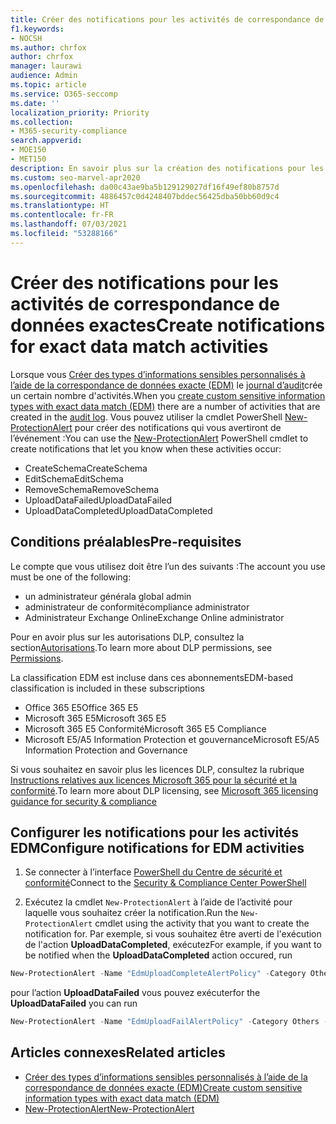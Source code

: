 ```yaml
---
title: Créer des notifications pour les activités de correspondance de données exactes
f1.keywords:
- NOCSH
ms.author: chrfox
author: chrfox
manager: laurawi
audience: Admin
ms.topic: article
ms.service: O365-seccomp
ms.date: ''
localization_priority: Priority
ms.collection:
- M365-security-compliance
search.appverid:
- MOE150
- MET150
description: En savoir plus sur la création des notifications pour les activités de correspondance de données exactes.
ms.custom: seo-marvel-apr2020
ms.openlocfilehash: da00c43ae9ba5b129129027df16f49ef80b8757d
ms.sourcegitcommit: 4886457c0d4248407bddec56425dba50bb60d9c4
ms.translationtype: HT
ms.contentlocale: fr-FR
ms.lasthandoff: 07/03/2021
ms.locfileid: "53288166"
---
```

# <a name="create-notifications-for-exact-data-match-activities"></a><span data-ttu-id="84ef7-103">Créer des notifications pour les activités de correspondance de données exactes</span><span class="sxs-lookup"><span data-stu-id="84ef7-103">Create notifications for exact data match activities</span></span>

<span data-ttu-id="84ef7-104">Lorsque vous [Créer des types d’informations sensibles personnalisés à l’aide de la correspondance de données exacte (EDM)](create-custom-sensitive-information-types-with-exact-data-match-based-classification.md) le [journal d’audit](search-the-audit-log-in-security-and-compliance.md#requirements-to-search-the-audit-log)crée un certain nombre d'activités.</span><span class="sxs-lookup"><span data-stu-id="84ef7-104">When you [create custom sensitive information types with exact data match (EDM)](create-custom-sensitive-information-types-with-exact-data-match-based-classification.md) there are a number of activities that are created in the [audit log](search-the-audit-log-in-security-and-compliance.md#requirements-to-search-the-audit-log).</span></span> <span data-ttu-id="84ef7-105">Vous pouvez utiliser la cmdlet PowerShell [New-ProtectionAlert](/powershell/module/exchange/new-protectionalert) pour créer des notifications qui vous avertiront de l’événement :</span><span class="sxs-lookup"><span data-stu-id="84ef7-105">You can use the [New-ProtectionAlert](/powershell/module/exchange/new-protectionalert) PowerShell cmdlet to create notifications that let you know when these activities occur:</span></span>

- <span data-ttu-id="84ef7-106">CreateSchema</span><span class="sxs-lookup"><span data-stu-id="84ef7-106">CreateSchema</span></span>
- <span data-ttu-id="84ef7-107">EditSchema</span><span class="sxs-lookup"><span data-stu-id="84ef7-107">EditSchema</span></span>
- <span data-ttu-id="84ef7-108">RemoveSchema</span><span class="sxs-lookup"><span data-stu-id="84ef7-108">RemoveSchema</span></span>
- <span data-ttu-id="84ef7-109">UploadDataFailed</span><span class="sxs-lookup"><span data-stu-id="84ef7-109">UploadDataFailed</span></span>
- <span data-ttu-id="84ef7-110">UploadDataCompleted</span><span class="sxs-lookup"><span data-stu-id="84ef7-110">UploadDataCompleted</span></span>

## <a name="pre-requisites"></a><span data-ttu-id="84ef7-111">Conditions préalables</span><span class="sxs-lookup"><span data-stu-id="84ef7-111">Pre-requisites</span></span>

<span data-ttu-id="84ef7-112">Le compte que vous utilisez doit être l’un des suivants :</span><span class="sxs-lookup"><span data-stu-id="84ef7-112">The account you use must be one of the following:</span></span>

- <span data-ttu-id="84ef7-113">un administrateur général</span><span class="sxs-lookup"><span data-stu-id="84ef7-113">a global admin</span></span>
- <span data-ttu-id="84ef7-114">administrateur de conformité</span><span class="sxs-lookup"><span data-stu-id="84ef7-114">compliance administrator</span></span>
- <span data-ttu-id="84ef7-115">Administrateur Exchange Online</span><span class="sxs-lookup"><span data-stu-id="84ef7-115">Exchange Online administrator</span></span>

<span data-ttu-id="84ef7-116">Pour en avoir plus sur les autorisations DLP, consultez la section[Autorisations](data-loss-prevention-policies.md#permissions).</span><span class="sxs-lookup"><span data-stu-id="84ef7-116">To learn more about DLP permissions, see [Permissions](data-loss-prevention-policies.md#permissions).</span></span>

<span data-ttu-id="84ef7-117">La classification EDM est incluse dans ces abonnements</span><span class="sxs-lookup"><span data-stu-id="84ef7-117">EDM-based classification is included in these subscriptions</span></span>

- <span data-ttu-id="84ef7-118">Office 365 E5</span><span class="sxs-lookup"><span data-stu-id="84ef7-118">Office 365 E5</span></span>
- <span data-ttu-id="84ef7-119">Microsoft 365 E5</span><span class="sxs-lookup"><span data-stu-id="84ef7-119">Microsoft 365 E5</span></span>
- <span data-ttu-id="84ef7-120">Microsoft 365 E5 Conformité</span><span class="sxs-lookup"><span data-stu-id="84ef7-120">Microsoft 365 E5 Compliance</span></span>
- <span data-ttu-id="84ef7-121">Microsoft E5/A5 Information Protection et gouvernance</span><span class="sxs-lookup"><span data-stu-id="84ef7-121">Microsoft E5/A5 Information Protection and Governance</span></span>

<span data-ttu-id="84ef7-122">Si vous souhaitez en savoir plus les licences DLP, consultez la rubrique [Instructions relatives aux licences Microsoft 365 pour la sécurité et la conformité](/office365/servicedescriptions/microsoft-365-service-descriptions/microsoft-365-tenantlevel-services-licensing-guidance/microsoft-365-security-compliance-licensing-guidance#information-protection).</span><span class="sxs-lookup"><span data-stu-id="84ef7-122">To learn more about DLP licensing, see [Microsoft 365 licensing guidance for security & compliance](/office365/servicedescriptions/microsoft-365-service-descriptions/microsoft-365-tenantlevel-services-licensing-guidance/microsoft-365-security-compliance-licensing-guidance#information-protection)</span></span>

## <a name="configure-notifications-for-edm-activities"></a><span data-ttu-id="84ef7-123">Configurer les notifications pour les activités EDM</span><span class="sxs-lookup"><span data-stu-id="84ef7-123">Configure notifications for EDM activities</span></span>

1. <span data-ttu-id="84ef7-124">Se connecter à l’interface [PowerShell du Centre de sécurité et conformité](/powershell/exchange/connect-to-scc-powershell)</span><span class="sxs-lookup"><span data-stu-id="84ef7-124">Connect to the [Security & Compliance Center PowerShell](/powershell/exchange/connect-to-scc-powershell)</span></span> 

2. <span data-ttu-id="84ef7-125">Exécutez la cmdlet `New-ProtectionAlert` à l’aide de l’activité pour laquelle vous souhaitez créer la notification.</span><span class="sxs-lookup"><span data-stu-id="84ef7-125">Run the `New-ProtectionAlert` cmdlet using the activity that you want to create the notification for.</span></span>  <span data-ttu-id="84ef7-126">Par exemple, si vous souhaitez être averti de l'exécution de l'action **UploadDataCompleted**, exécutez</span><span class="sxs-lookup"><span data-stu-id="84ef7-126">For example, if you want to be notified when the **UploadDataCompleted** action occured, run</span></span>

```powershell
New-ProtectionAlert -Name "EdmUploadCompleteAlertPolicy" -Category Others -NotifyUser <***address to send  notification to***> -ThreatType Activity -Operation UploadDataCompleted -Description "Custom alert policy to track when EDM upload Completed" -AggregationType None
```

<span data-ttu-id="84ef7-127">pour l’action **UploadDataFailed** vous pouvez exécuter</span><span class="sxs-lookup"><span data-stu-id="84ef7-127">for the **UploadDataFailed** you can run</span></span>

```powershell
New-ProtectionAlert -Name "EdmUploadFailAlertPolicy" -Category Others -NotifyUser <***SMTP address to send notification to***> -ThreatType Activity -Operation UploadDataFailed -Description "Custom alert policy to track when EDM upload Failed" -AggregationType None -Severity High
```

## <a name="related-articles"></a><span data-ttu-id="84ef7-128">Articles connexes</span><span class="sxs-lookup"><span data-stu-id="84ef7-128">Related articles</span></span>

- [<span data-ttu-id="84ef7-129">Créer des types d’informations sensibles personnalisés à l’aide de la correspondance de données exacte (EDM)</span><span class="sxs-lookup"><span data-stu-id="84ef7-129">Create custom sensitive information types with exact data match (EDM)</span></span>](create-custom-sensitive-information-types-with-exact-data-match-based-classification.md)
- [<span data-ttu-id="84ef7-130">New-ProtectionAlert</span><span class="sxs-lookup"><span data-stu-id="84ef7-130">New-ProtectionAlert</span></span>](/powershell/module/exchange/new-protectionalert)